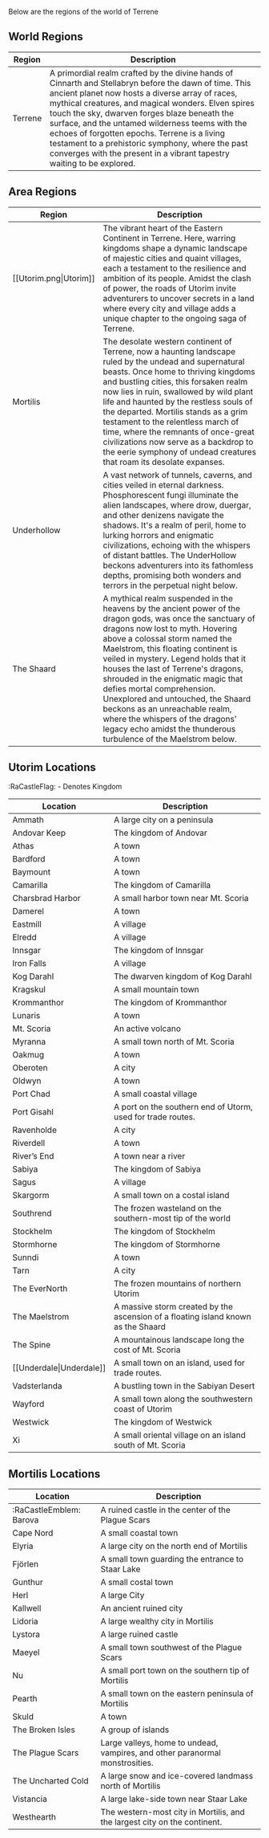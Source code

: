 Below are the regions of the world of Terrene

## World Regions
| Region | Description |
| ------ | ----------- |
| Terrene       |   A primordial realm crafted by the divine hands of Cinnarth and Stellabryn before the dawn of time. This ancient planet now hosts a diverse array of races, mythical creatures, and magical wonders. Elven spires touch the sky, dwarven forges blaze beneath the surface, and the untamed wilderness teems with the echoes of forgotten epochs. Terrene is a living testament to a prehistoric symphony, where the past converges with the present in a vibrant tapestry waiting to be explored.          |

## Area Regions

| Region                 | Description                                                                                                                                                                                                                                                                                                                                                                                                                                                                                                       |
| ---------------------- | ----------------------------------------------------------------------------------------------------------------------------------------------------------------------------------------------------------------------------------------------------------------------------------------------------------------------------------------------------------------------------------------------------------------------------------------------------------------------------------------------------------------- |
| [[Utorim.png\|Utorim]] | The vibrant heart of the Eastern Continent in Terrene. Here, warring kingdoms shape a dynamic landscape of majestic cities and quaint villages, each a testament to the resilience and ambition of its people. Amidst the clash of power, the roads of Utorim invite adventurers to uncover secrets in a land where every city and village adds a unique chapter to the ongoing saga of Terrene.                                                                                                                  |
| Mortilis               | The desolate western continent of Terrene, now a haunting landscape ruled by the undead and supernatural beasts. Once home to thriving kingdoms and bustling cities, this forsaken realm now lies in ruin, swallowed by wild plant life and haunted by the restless souls of the departed. Mortilis stands as a grim testament to the relentless march of time, where the remnants of once-great civilizations now serve as a backdrop to the eerie symphony of undead creatures that roam its desolate expanses. |
| Underhollow            | A vast network of tunnels, caverns, and cities veiled in eternal darkness. Phosphorescent fungi illuminate the alien landscapes, where drow, duergar, and other denizens navigate the shadows. It's a realm of peril, home to lurking horrors and enigmatic civilizations, echoing with the whispers of distant battles. The UnderHollow beckons adventurers into its fathomless depths, promising both wonders and terrors in the perpetual night below.                                                         |
| The Shaard                       | A mythical realm suspended in the heavens by the ancient power of the dragon gods, was once the sanctuary of dragons now lost to myth. Hovering above a colossal storm named the Maelstrom, this floating continent is veiled in mystery. Legend holds that it houses the last of Terrene's dragons, shrouded in the enigmatic magic that defies mortal comprehension. Unexplored and untouched, the Shaard beckons as an unreachable realm, where the whispers of the dragons' legacy echo amidst the thunderous turbulence of the Maelstrom below.                                                                                                                                                                                                                                                                                                                                                                                                                                                                                                                  |

## Utorim Locations
:RaCastleFlag: - Denotes Kingdom

| Location | Description |
| ---- | ---- |
| Ammath | A large city on a peninsula |
| Andovar Keep | The kingdom of Andovar |
| Athas | A town |
| Bardford | A town |
| Baymount | A town |
| Camarilla | The kingdom of Camarilla |
| Charsbrad Harbor | A small harbor town near Mt. Scoria |
| Damerel | A town |
| Eastmill | A village |
| Elredd | A village |
| Innsgar | The kingdom of Innsgar |
| Iron Falls | A village |
| Kog Darahl | The dwarven kingdom of Kog Darahl |
| Kragskul | A small mountain town |
| Krommanthor | The kingdom of Krommanthor |
| Lunaris | A town |
| Mt. Scoria | An active volcano |
| Myranna | A small town north of Mt. Scoria |
| Oakmug | A town |
| Oberoten | A city |
| Oldwyn | A town |
| Port Chad | A small coastal village |
| Port Gisahl | A port on the southern end of Utorm, used for trade routes. |
| Ravenholde | A city |
| Riverdell | A town |
| River’s End | A town near a river |
| Sabiya | The kingdom of Sabiya |
| Sagus | A village |
| Skargorm | A small town on a costal island |
| Southrend | The frozen wasteland on the southern-most tip of the world |
| Stockhelm | The kingdom of Stockhelm |
| Stormhorne | The kingdom of Stormhorne |
| Sunndi | A town |
| Tarn | A city |
| The EverNorth | The frozen mountains of northern Utorim |
| The Maelstrom | A massive storm created by the ascension of a floating island known as the Shaard |
| The Spine | A mountainous landscape long the cost of Mt. Scoria |
| [[Underdale\|Underdale]] | A small town on an island, used for trade routes. |
| Vadsterlanda | A bustling town in the Sabiyan Desert |
| Wayford | A small town along the southwestern coast of Utorim |
| Westwick | The kingdom of Westwick |
| Xi | A small oriental village on an island south of Mt. Scoria |

## Mortilis Locations
| Location           | Description                                                                  |
| ------------------ | ---------------------------------------------------------------------------- |
|:RaCastleEmblem: Barova             | A ruined castle in the center of the Plague Scars                            |
| Cape Nord          | A small coastal town                                                         |
| Elyria             | A large city on the north end of Mortilis                                    |
| Fjörlen            | A small town guarding the entrance to Staar Lake                             |
| Gunthur            | A small costal town                                                          |
| Herl               | A large City                                                                 |
| Kallwell           | An ancient ruined city                                                       |
| Lidoria            | A large wealthy city in Mortilis                                             |
| Lystora            | A large ruined castle                                                        |
| Maeyel             | A small town southwest of the Plague Scars                                   |
| Nu                 | A small port town on the southern tip of Mortilis                            |
| Pearth             | A small town on the eastern peninsula of Mortilis                            |
| Skuld              | A town                                                                       |
| The Broken Isles   | A group of islands                                                           |
| The Plague Scars   | Large valleys, home to undead, vampires, and other paranormal monstrosities. |
| The Uncharted Cold | A large snow and ice-covered landmass north of Mortilis                      |
| Vistancia          | A large lake-side town near Staar Lake                                       |
| Westhearth         | The western-most city in Mortilis, and the largest city on the continent.    |